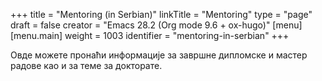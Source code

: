 +++
title = "Mentoring (in Serbian)"
linkTitle = "Mentoring"
type = "page"
draft = false
creator = "Emacs 28.2 (Org mode 9.6 + ox-hugo)"
[menu]
  [menu.main]
    weight = 1003
    identifier = "mentoring-in-serbian"
+++

Овде можете пронаћи информације за завршне дипломске и мастер радове као и за
теме за докторате.

